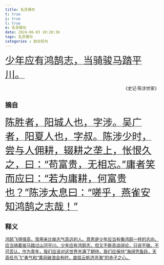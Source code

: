 ```yaml
---
title: 名言骚句
t: true
i: true
l: true
e: 名言骚句
date: 2024-06-03 10:28:38
tags: 名言骚句
categories : 励志短句
---
```



<p><u><font size="6"> 少年应有鸿鹄志，当骑骏马踏平川。</font></u><p>
                            <p align="right">《史记·陈涉世家》</p>

## 摘自

<p><u><font size="6">陈胜者，阳城人也，字涉。吴广者，阳夏人也，字叔。陈涉少时，尝与人佣耕，辍耕之垄上，怅恨久之，曰：“苟富贵，无相忘。”庸者笑而应曰：“若为庸耕，何富贵也？”陈涉太息曰：“嗟乎，燕雀安知鸿鹄之志哉！”</font></u><p>


## 释义

<p><u>鸿鹄飞得很高，常用来比喻志气高远的人。意思是少年应当有像鸿鹄一样的志向，应当骑着骏马踏过山河平川。少年应有鸿鹄志，但又不能高谈阔论，只说不做。不可否认，作为青年，我们应该对这世界充满了期待，我们应保持“海阔凭鱼跃，天高任鸟飞”勇气和“乘风破浪会有时，直挂云帆济沧海”的赤子之心。</u><p>